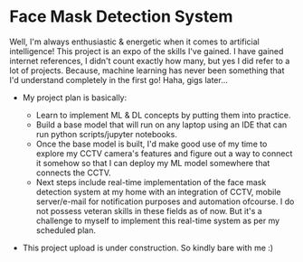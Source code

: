 # Face Mask Detection System

Well, I'm always enthusiastic & energetic when it comes to artificial intelligence! This project is an expo of the skills I've gained. I have gained internet references, I didn't count exactly how many, but yes I did refer to a lot of projects. Because, machine learning has never been something that I'd understand completely in the first go! Haha, gigs later...
* My project plan is basically:
    - Learn to implement ML & DL concepts by putting them into practice.
    - Build a base model that will run on any laptop using an IDE that can run python scripts/jupyter notebooks.
    - Once the base model is built, I'd make good use of my time to explore my CCTV camera's features and figure out a way to connect it somehow so that I can deploy my ML model somewhere that connects the CCTV.
    - Next steps include real-time implementation of the face mask detection system at my home with an integration of CCTV, mobile server/e-mail for notification purposes and automation ofcourse. I do not possess veteran skills in these fields as of now. But it's a challenge to myself to implement this real-time system as per my scheduled plan.

* This project upload is under construction. So kindly bare with me :)
